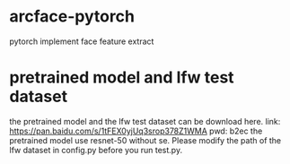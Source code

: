 # arcface-pytorch
pytorch implement face feature extract 

# pretrained model and lfw test dataset
the pretrained model and the lfw test dataset can be download here. link: https://pan.baidu.com/s/1tFEX0yjUq3srop378Z1WMA pwd: b2ec
the pretrained model use resnet-50 without se. Please modify the path of the lfw dataset in config.py before you run test.py.
